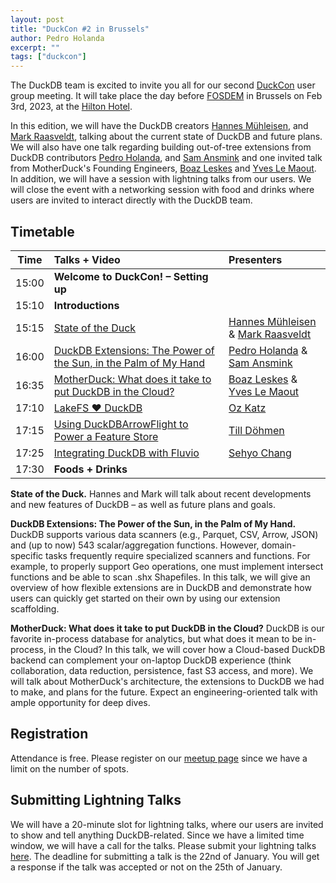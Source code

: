 ```yaml
---
layout: post
title: "DuckCon #2 in Brussels"
author: Pedro Holanda
excerpt: ""
tags: ["duckcon"]
---
```


The DuckDB team is excited to invite you all for our second [DuckCon](https://www.meetup.com/duckdb/events/289021740/) user group meeting. It will take place the day before [FOSDEM](https://archive.fosdem.org/2023/) in Brussels on Feb 3rd, 2023, at the [Hilton Hotel](https://www.google.com/maps/search/?api=1&query=50.845947%2C%204.356138).

In this edition, we will have the DuckDB creators [Hannes Mühleisen](https://hannes.muehleisen.org/), and [Mark Raasveldt](https://mytherin.github.io/), talking about the current state of DuckDB and future plans. We will also have one talk regarding building out-of-tree extensions from DuckDB contributors [Pedro Holanda](http://pedroholanda.com/), and [Sam Ansmink](https://www.linkedin.com/in/sam-ansmink-5a2b9093/?originalSubdomain=nl) and one invited talk from MotherDuck's Founding Engineers, [Boaz Leskes](https://www.linkedin.com/in/boazleskes/) and [Yves Le Maout](https://www.linkedin.com/in/yveslemaout/). In addition, we will have a session with lightning talks from our users. We will close the event with a networking session with food and drinks where users are invited to interact directly with the DuckDB team.


<!--more-->


## Timetable

| Time  |                                          Talks + Video                                          |                                                            Presenters                                                             |
|-------|:------------------------------------------------------------------------------------------------|:----------------------------------------------------------------------------------------------------------------------------------|
| 15:00 | **Welcome to DuckCon! – Setting up**                                                            |                                                                                                                                   |
| 15:10 | **Introductions**                                                                               |                                                                                                                                   |
| 15:15 | [State of the Duck](https://youtu.be/rdnPkLSkoyU)                                               | [Hannes Mühleisen](https://hannes.muehleisen.org/) & [Mark Raasveldt](https://mytherin.github.io/)                                |
| 16:00 | [DuckDB Extensions: The Power of the Sun, in the Palm of My Hand](https://youtu.be/UKo_LQyLTko) | [Pedro Holanda](http://pedroholanda.com/) & [Sam Ansmink](https://www.linkedin.com/in/sam-ansmink-5a2b9093/?originalSubdomain=nl) |
| 16:35 | [MotherDuck: What does it take to put DuckDB in the Cloud?](https://youtu.be/tNNaG7e8_n8)       | [Boaz Leskes](https://www.linkedin.com/in/boazleskes/) & [Yves Le Maout](https://www.linkedin.com/in/yveslemaout/)                |
| 17:10 | [LakeFS ❤️ DuckDB](https://youtu.be/kUmQs7VwomQ)                                                | [Oz Katz](https://www.linkedin.com/in/oz-katz-4b3b389/)                                                                           |
| 17:15 | [Using DuckDBArrowFlight to Power a Feature Store](https://youtu.be/nCxIpMXvCp0)                | [Till Döhmen](https://www.linkedin.com/in/tdoehmen/)                                                                              |
| 17:25 | [Integrating DuckDB with Fluvio](https://youtu.be/7UeUL0wFklY)                                  | [Sehyo Chang](https://www.linkedin.com/in/sehyo/)                                                                                 |
| 17:30 | **Foods + Drinks**                                                                              |                                                                                                                                   |

**State of the Duck.** Hannes and Mark will talk about recent developments and new features of DuckDB – as well as future plans and goals.

**DuckDB Extensions: The Power of the Sun, in the Palm of My Hand.** DuckDB supports various data scanners (e.g., Parquet, CSV, Arrow, JSON) and (up to now) 543 scalar/aggregation functions. However, domain-specific tasks frequently require specialized scanners and functions. For example, to properly support Geo operations, one must implement intersect functions and be able to scan .shx Shapefiles. In this talk, we will give an overview of how flexible extensions are in DuckDB and demonstrate how users can quickly get started on their own by using our extension scaffolding.

**MotherDuck: What does it take to put DuckDB in the Cloud?** DuckDB is our favorite in-process database for analytics, but what does it mean to be in-process, in the Cloud? In this talk, we will cover how a Cloud-based DuckDB backend can complement your on-laptop DuckDB experience (think collaboration, data reduction, persistence, fast S3 access, and more). We will talk about MotherDuck's architecture, the extensions to DuckDB we had to make, and plans for the future. Expect an engineering-oriented talk with ample opportunity for deep dives.

## Registration

Attendance is free. Please register on our [meetup page](https://www.meetup.com/duckdb/events/289021740/) since we have a limit on the number of spots.

## Submitting Lightning Talks

We will have a 20-minute slot for lightning talks, where our users are invited to show and tell anything DuckDB-related. Since we have a limited time window, we will have a call for the talks.
Please submit your lightning talks [here](https://forms.gle/Z1eW7cAjCq568UGAA). The deadline for submitting a talk is the 22nd of January. You will get a response if the talk was accepted or not on the 25th of January.
